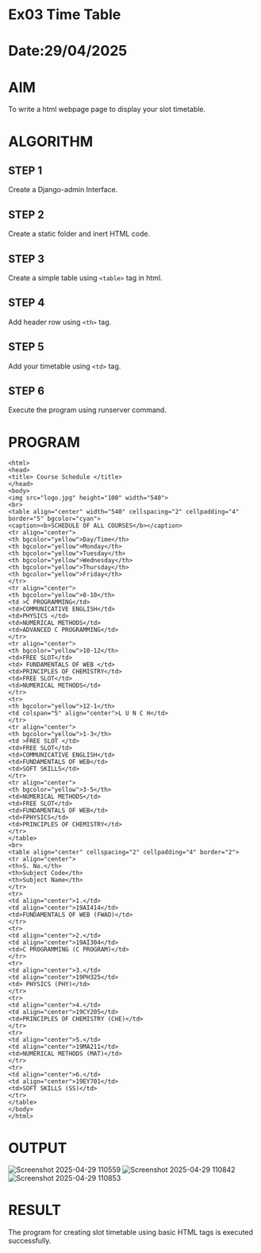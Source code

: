 # Ex03 Time Table
# Date:29/04/2025
# AIM
To write a html webpage page to display your slot timetable.

# ALGORITHM
## STEP 1
Create a Django-admin Interface.

## STEP 2
Create a static folder and inert HTML code.

## STEP 3
Create a simple table using `<table>` tag in html.

## STEP 4
Add header row using `<th>` tag.

## STEP 5
Add your timetable using `<td>` tag.

## STEP 6
Execute the program using runserver command.

# PROGRAM
```
<html>
<head>
<title> Course Schedule </title>
</head>
<body>
<img src="logo.jpg" height="100" width="540">
<br>
<table align="center" width="540" cellspacing="2" cellpadding="4" border="5" bgcolor="cyan">
<caption><b>SCHEDULE OF ALL COURSES</b></caption>
<tr align="center">
<th bgcolor="yellow">Day/Time</th>
<th bgcolor="yellow">Monday</th>
<th bgcolor="yellow">Tuesday</th>
<th bgcolor="yellow">Wednesday</th>
<th bgcolor="yellow">Thursday</th>
<th bgcolor="yellow">Friday</th>
</tr>
<tr align="center">
<th bgcolor="yellow">8-10</th>
<td >C PROGRAMMING</td>
<td>COMMUNICATIVE ENGLISH</td>
<td>PHYSICS </td>
<td>NUMERICAL METHODS</td>
<td>ADVANCED C PROGRAMMING</td>
</tr>
<tr align="center">
<th bgcolor="yellow">10-12</th>
<td>FREE SLOT</td>
<td> FUNDAMENTALS OF WEB </td>
<td>PRINCIPLES OF CHEMISTRY</td>
<td>FREE SLOT</td>
<td>NUMERICAL METHODS</td>
</tr>
<tr>
<th bgcolor="yellow">12-1</th>
<td colspan="5" align="center">L U N C H</td>
</tr>
<tr align="center">
<th bgcolor="yellow">1-3</th>
<td >FREE SLOT </td>
<td>FREE SLOT</td>
<td>COMMUNICATIVE ENGLISH</td>
<td>FUNDAMENTALS OF WEB</td>
<td>SOFT SKILLS</td>
</tr>
<tr align="center">
<th bgcolor="yellow">3-5</th>
<td>NUMERICAL METHODS</td>
<td>FREE SLOT</td>
<td>FUNDAMENTALS OF WEB</td>
<td>FPHYSICS</td>
<td>PRINCIPLES OF CHEMISTRY</td>
</tr>
</table>
<br>
<table align="center" cellspacing="2" cellpadding="4" border="2">
<tr align="center">
<th>S. No.</th>
<th>Subject Code</th>
<th>Subject Name</th>
</tr>
<tr>
<td align="center">1.</td>
<td align="center">19AI414</td>
<td>FUNDAMENTALS OF WEB (FWAD)</td>
</tr>
<tr>
<td align="center">2.</td>
<td align="center">19AI304</td>
<td>C PROGRAMMING (C PROGRAM)</td>
</tr>
<tr>
<td align="center">3.</td>
<td align="center">19PH325</td>
<td> PHYSICS (PHY)</td>
</tr>
<tr>
<td align="center">4.</td>
<td align="center">19CY205</td>
<td>PRINCIPLES OF CHEMISTRY (CHE)</td>
</tr>
<tr>
<td align="center">5.</td>
<td align="center">19MA211</td>
<td>NUMERICAL METHODS (MAT)</td>
</tr>
<tr>
<td align="center">6.</td>
<td align="center">19EY701</td>
<td>SOFT SKILLS (SS)</td>
</tr>
</table>
</body>
</html>

```

# OUTPUT
![Screenshot 2025-04-29 110559](https://github.com/user-attachments/assets/8c2598ac-9f73-470e-9162-794263f9068e)
![Screenshot 2025-04-29 110842](https://github.com/user-attachments/assets/bbede0de-794f-4f46-88a7-f512307ee9d6)
![Screenshot 2025-04-29 110853](https://github.com/user-attachments/assets/26d3afc6-9926-4811-9783-eb90b7887a5f)
# RESULT
The program for creating slot timetable using basic HTML tags is executed successfully.
